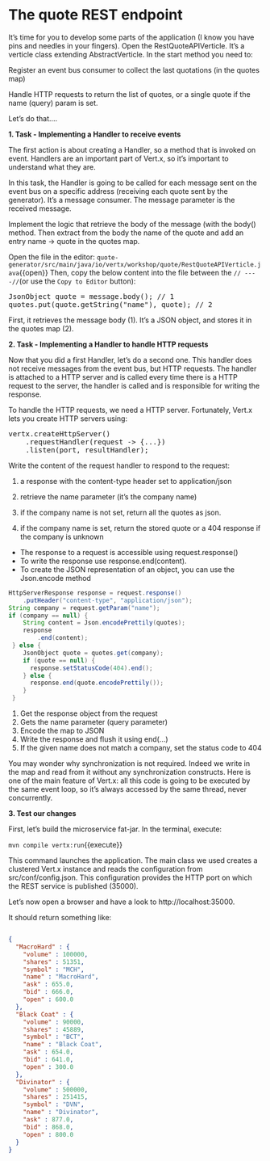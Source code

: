 # The quote REST endpoint

It’s time for you to develop some parts of the application (I know you have pins and needles in your fingers). Open the RestQuoteAPIVerticle. It’s a verticle class extending AbstractVerticle. In the start method you need to:

Register an event bus consumer to collect the last quotations (in the quotes map)

Handle HTTP requests to return the list of quotes, or a single quote if the name (query) param is set.

Let’s do that…​.


**1. Task - Implementing a Handler to receive events**

The first action is about creating a Handler, so a method that is invoked on event. Handlers are an important part of Vert.x, so it’s important to understand what they are.

In this task, the Handler is going to be called for each message sent on the event bus on a specific address (receiving each quote sent by the generator). It’s a message consumer. The message parameter is the received message.

Implement the logic that retrieve the body of the message (with the body() method. Then extract from the body the name of the quote and add an entry name → quote in the quotes map.

Open the file in the editor: ``quote-generator/src/main/java/io/vertx/workshop/quote/RestQuoteAPIVerticle.java``{{open}}
Then, copy the below content into the file between the ``// ----//``(or use the `Copy to Editor` button):
      
<pre class="file" data-filename="src/main/java/io/vertx/workshop/quote/RestQuoteAPIVerticle.java" data-target="replace">
JsonObject quote = message.body(); // 1
quotes.put(quote.getString("name"), quote); // 2
</pre>

First, it retrieves the message body (1). It’s a JSON object, and stores it in the quotes map (2).

**2. Task - Implementing a Handler to handle HTTP requests**

Now that you did a first Handler, let’s do a second one. This handler does not receive messages from the event bus, but HTTP requests. The handler is attached to a HTTP server and is called every time there is a HTTP request to the server, the handler is called and is responsible for writing the response.

To handle the HTTP requests, we need a HTTP server. Fortunately, Vert.x lets you create HTTP servers using:
<pre class="file" data-filename="src/main/java/io/vertx/workshop/quote/RestQuoteAPIVerticle.java" data-target="replace">
vertx.createHttpServer()
    .requestHandler(request -> {...})
    .listen(port, resultHandler);
</pre>

Write the content of the request handler to respond to the request:

1. a response with the content-type header set to application/json

2. retrieve the name parameter (it’s the company name)

3. if the company name is not set, return all the quotes as json.

4. if the company name is set, return the stored quote or a 404 response if the company is unknown

* The response to a request is accessible using request.response()
* To write the response use response.end(content).
* To create the JSON representation of an object, you can use the Json.encode method

```java
HttpServerResponse response = request.response()    
    .putHeader("content-type", "application/json");
String company = request.getParam("name");          
if (company == null) {
    String content = Json.encodePrettily(quotes);   
    response
        .end(content);                              
 } else {
    JsonObject quote = quotes.get(company);
    if (quote == null) {
      response.setStatusCode(404).end();            
    } else {
      response.end(quote.encodePrettily());
    }
 }
```

1. Get the response object from the request
2. Gets the name parameter (query parameter)
3. Encode the map to JSON
4. Write the response and flush it using end(…​)
5. If the given name does not match a company, set the status code to 404

You may wonder why synchronization is not required. Indeed we write in the map and read from it without any synchronization constructs. Here is one of the main feature of Vert.x: all this code is going to be executed by the same event loop, so it’s always accessed by the same thread, never concurrently.

**3. Test our changes**

First, let’s build the microservice fat-jar. In the terminal, execute:

``mvn compile vertx:run``{{execute}}

This command launches the application. The main class we used creates a clustered Vert.x instance and reads the configuration from src/conf/config.json. This configuration provides the HTTP port on which the REST service is published (35000).

Let’s now open a browser and have a look to http://localhost:35000.

It should return something like:

```json

{
  "MacroHard" : {
    "volume" : 100000,
    "shares" : 51351,
    "symbol" : "MCH",
    "name" : "MacroHard",
    "ask" : 655.0,
    "bid" : 666.0,
    "open" : 600.0
  },
  "Black Coat" : {
    "volume" : 90000,
    "shares" : 45889,
    "symbol" : "BCT",
    "name" : "Black Coat",
    "ask" : 654.0,
    "bid" : 641.0,
    "open" : 300.0
  },
  "Divinator" : {
    "volume" : 500000,
    "shares" : 251415,
    "symbol" : "DVN",
    "name" : "Divinator",
    "ask" : 877.0,
    "bid" : 868.0,
    "open" : 800.0
  }
}
```
